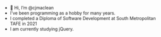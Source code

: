 - 👋 Hi, I’m @cjmaclean
- I've been programming as a hobby for many years.
- I completed a Diploma of Software Development at South Metropolitan TAFE in 2021
- I am currently studying jQuery.

<!---
Commenting out unfilled parts of introduction

- 👀 I’m interested in ...

- 💞️ I’m looking to collaborate on ...
- 📫 How to reach me ...
--->
<!---
cjmaclean/cjmaclean is a ✨ special ✨ repository because its `README.md` (this file) appears on your GitHub profile.
You can click the Preview link to take a look at your changes.
--->
